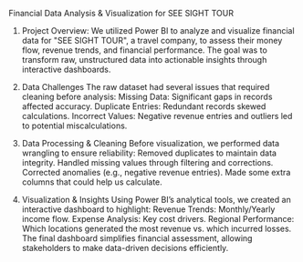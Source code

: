 Financial Data Analysis & Visualization for SEE SIGHT TOUR

1) Project Overview:
We utilized Power BI to analyze and visualize financial data for "SEE SIGHT TOUR", a travel company, to assess their money flow, revenue trends, and financial performance. The goal was to transform raw, unstructured data into actionable insights through interactive dashboards.

2) Data Challenges
The raw dataset had several issues that required cleaning before analysis:
Missing Data: Significant gaps in records affected accuracy.
Duplicate Entries: Redundant records skewed calculations.
Incorrect Values: Negative revenue entries and outliers led to potential miscalculations.

3) Data Processing & Cleaning
Before visualization, we performed data wrangling to ensure reliability:
Removed duplicates to maintain data integrity.
Handled missing values through filtering and corrections.
Corrected anomalies (e.g., negative revenue entries).
Made some extra columns that could help us calculate.

4) Visualization & Insights
Using Power BI’s analytical tools, we created an interactive dashboard to highlight:
Revenue Trends: Monthly/Yearly income flow.
Expense Analysis: Key cost drivers.
Regional Performance: Which locations generated the most revenue vs. which incurred losses.
The final dashboard simplifies financial assessment, allowing stakeholders to make data-driven decisions efficiently.
